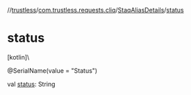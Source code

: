 //[trustless](../../../index.md)/[com.trustless.requests.cliq](../index.md)/[StaqAliasDetails](index.md)/[status](status.md)

# status

[kotlin]\

@SerialName(value = &quot;Status&quot;)

val [status](status.md): String
